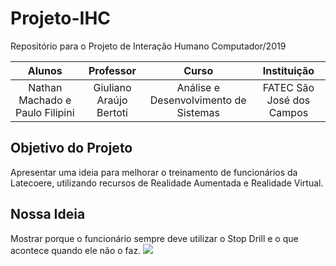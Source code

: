 # Projeto-IHC
Repositório para o Projeto de Interação Humano Computador/2019


|              Alunos             	|        Professor        	|                 Curso                 	|        Instituição        	|
|:-------------------------------:	|:-----------------------:	|:-------------------------------------:	|:-------------------------:	|
| Nathan Machado e Paulo Filipini 	| Giuliano Araújo Bertoti 	| Análise e Desenvolvimento de Sistemas 	| FATEC São José dos Campos 	|

## Objetivo do Projeto
Apresentar uma ideia para melhorar o treinamento de funcionários da Latecoere, utilizando recursos de Realidade Aumentada e Realidade Virtual.

## Nossa Ideia
Mostrar porque o funcionário sempre deve utilizar o Stop Drill e o que acontece quando ele não o faz.
![](https://github.com/n-machado/Projeto-IHC/blob/master/Furando.gif)
